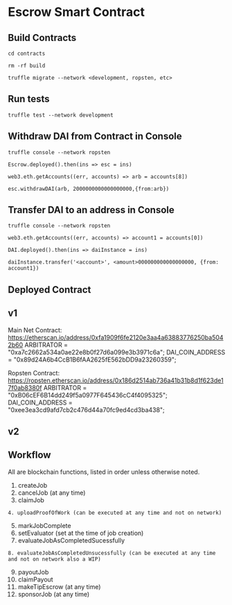 # Escrow Smart Contract

## Build Contracts
```
cd contracts

rm -rf build

truffle migrate --network <development, ropsten, etc>

```

## Run tests

```
truffle test --network development
```

## Withdraw DAI from Contract in Console

```
truffle console --network ropsten

Escrow.deployed().then(ins => esc = ins)

web3.eth.getAccounts((err, accounts) => arb = accounts[8])

esc.withdrawDAI(arb, 2000000000000000000,{from:arb})
```

## Transfer DAI to an address in Console

```
truffle console --network ropsten

web3.eth.getAccounts((err, accounts) => account1 = accounts[0])

DAI.deployed().then(ins => daiInstance = ins)

daiInstance.transfer('<account>', <amount>000000000000000000, {from: account1})
```
## Deployed Contract

## v1

Main Net
Contract: https://etherscan.io/address/0xfa1909f6fe2120e3aa4a63883776250ba5042b60
ARBITRATOR = "0xa7c2662a534a0ae22e8b0f27d6a099e3b3971c6a";
DAI_COIN_ADDRESS = "0x89d24A6b4CcB1B6fAA2625fE562bDD9a23260359";

Ropsten
Contract: https://ropsten.etherscan.io/address/0x186d2514ab736a41b31b8d1f623de17f0ab8380f
ARBITRATOR = "0xB06cEF6B14dd249f5a0977F645436cC4f4095325";
DAI_COIN_ADDRESS = "0xee3ea3cd9afd7cb2c476d44a70fc9ed4cd3ba438";

## v2

## Workflow

All are blockchain functions, listed in order unless otherwise noted.

1. createJob
2. cancelJob (at any time)
3. claimJob
```
4. uploadProofOfWork (can be executed at any time and not on network)
```
5. markJobComplete
6. setEvaluator (set at the time of job creation)
7. evaluateJobAsCompletedSucessfully
```
8. evaluateJobAsCompletedUnsucessfully (can be executed at any time and not on network also a WIP)
```
9. payoutJob
10. claimPayout
11. makeTipEscrow (at any time)
12. sponsorJob (at any time)
